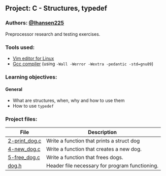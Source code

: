 ## Project: C - Structures, typedef
### Authors: [@Ihansen225](https://www.github.com/Ihansen225)
Preprocessor research and testing exercises.
### Tools used:
- [Vim editor for Linux](https://www.vim.org/)
- [Gcc compiler](https://gcc.gnu.org/) (using `-Wall -Werror -Wextra -pedantic -std=gnu89`)

### Learning objectives:
#### General
-   What are structures, when, why and how to use them
-   How to use `typedef`

### Project files:

| File                                                                                                                               | Description                                    |
| ---------------------------------------------------------------------------------------------------------------------------------- | ---------------------------------------------- |
| [2-print\_dog.c](https://github.com/IHansen225/holbertonschool-low_level_programming/blob/master/structures_typedef/2-print_dog.c) | Write a function that prints a struct dog      |
| [4-new\_dog.c](https://github.com/IHansen225/holbertonschool-low_level_programming/blob/master/structures_typedef/4-new_dog.c)     | Write a function that creates a new dog.       |
| [5-free\_dog.c](https://github.com/IHansen225/holbertonschool-low_level_programming/blob/master/structures_typedef/5-free_dog.c)   | Write a function that frees dogs.              |
| [dog.h](https://github.com/IHansen225/holbertonschool-low_level_programming/blob/master/structures_typedef/dog.h)                  | Header file necessary for program functioning. |
